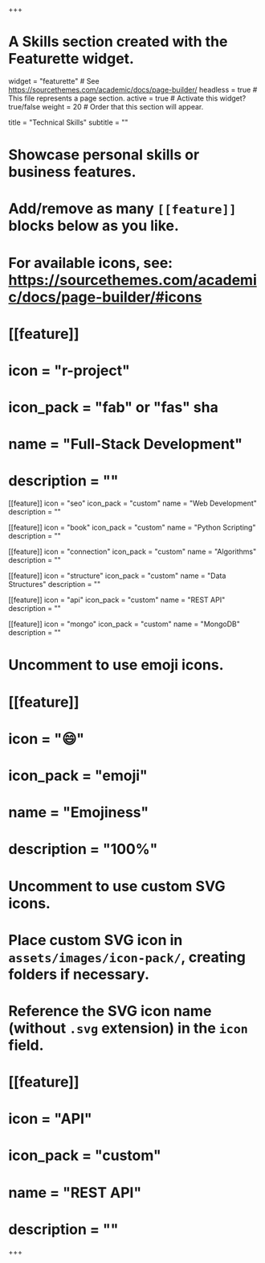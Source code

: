 +++
# A Skills section created with the Featurette widget.
widget = "featurette"  # See https://sourcethemes.com/academic/docs/page-builder/
headless = true  # This file represents a page section.
active = true  # Activate this widget? true/false
weight = 20  # Order that this section will appear.

title = "Technical Skills"
subtitle = ""

# Showcase personal skills or business features.
# 
# Add/remove as many `[[feature]]` blocks below as you like.
# 
# For available icons, see: https://sourcethemes.com/academic/docs/page-builder/#icons


# [[feature]]
 # icon = "r-project"
 # icon_pack = "fab" or "fas" sha
 # name = "Full-Stack Development"
 # description = ""

[[feature]]
  icon = "seo"
  icon_pack = "custom"
  name = "Web Development"
  description = ""
  
[[feature]]
  icon = "book"
  icon_pack = "custom"
  name = "Python Scripting"
  description = ""  
  
[[feature]]
  icon = "connection"
  icon_pack = "custom"
  name = "Algorithms"
  description = ""
  
 [[feature]]
 icon = "structure"
 icon_pack = "custom"
 name = "Data Structures"
 description = ""

[[feature]]
  icon = "api"
  icon_pack = "custom"
  name = "REST API"
  description = ""
 
 [[feature]]
  icon = "mongo"
  icon_pack = "custom"
  name = "MongoDB"
  description = ""
  

# Uncomment to use emoji icons.
# [[feature]]
#  icon = ":smile:"
#  icon_pack = "emoji"
#  name = "Emojiness"
#  description = "100%"  

# Uncomment to use custom SVG icons.
# Place custom SVG icon in `assets/images/icon-pack/`, creating folders if necessary.
# Reference the SVG icon name (without `.svg` extension) in the `icon` field.

# [[feature]]
#  icon = "API"
#  icon_pack = "custom"
#  name = "REST API"
#  description = ""
  
+++
